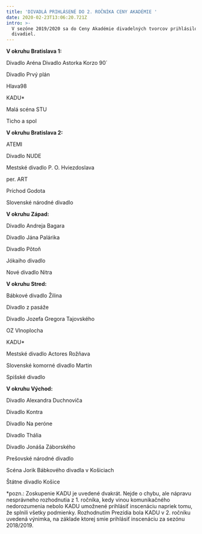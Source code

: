 ```yaml
---
title: 'DIVADLÁ PRIHLÁSENÉ DO 2. ROČNÍKA CENY AKADÉMIE '
date: 2020-02-23T13:06:20.721Z
intro: >-
  V sezóne 2019/2020 sa do Ceny Akadémie divadelných tvorcov prihlásilo 33
  divadiel.
---
```

**V okruhu Bratislava 1:**

Divadlo Aréna Divadlo Astorka Korzo 90´

Divadlo Prvý plán

Hlava98

KADU*

Malá scéna STU

Ticho a spol



**V okruhu Bratislava 2:**

ATEMI 

Divadlo NUDE

Mestské divadlo P.  O. Hviezdoslava

per. ART

Príchod Godota

Slovenské národné divadlo



**V okruhu Západ:**

Divadlo Andreja Bagara

Divadlo Jána Palárika

Divadlo Pôtoň

Jókaiho divadlo

Nové divadlo Nitra



**V okruhu Stred:**

Bábkové divadlo Žilina 

Divadlo z pasáže

Divadlo Jozefa Gregora Tajovského

OZ Vlnoplocha

KADU*

Mestské divadlo Actores Rožňava

Slovenské komorné divadlo Martin

Spišské divadlo



**V okruhu Východ:**

Divadlo Alexandra Duchnoviča 

Divadlo Kontra

Divadlo Na peróne

Divadlo Thália

Divadlo Jonáša Záborského

Prešovské národné divadlo

Scéna Jorik Bábkového divadla v Košiciach

Štátne divadlo Košice





\*pozn.: Zoskupenie KADU je uvedené dvakrát. Nejde o chybu, ale nápravu nesprávneho rozhodnutia z 1. ročníka, kedy vinou komunikačného nedorozumenia nebolo KADU umožnené prihlásiť inscenáciu napriek tomu, že splnili všetky podmienky. Rozhodnutím Prezídia bola KADU v 2. ročníku uvedená výnimka, na základe ktorej smie prihlásiť inscenáciu za sezónu 2018/2019.
